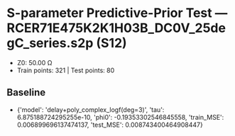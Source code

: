 # S-parameter Predictive-Prior Test — RCER71E475K2K1H03B_DC0V_25degC_series.s2p (S12)
- Z0: 50.00 Ω
- Train points: 321  |  Test points: 80

## Baseline
- {'model': 'delay+poly_complex_logf(deg=3)', 'tau': 6.875188724295255e-10, 'phi0': -0.19353302546845558, 'train_MSE': 0.006899696137474137, 'test_MSE': 0.008743400464908447}